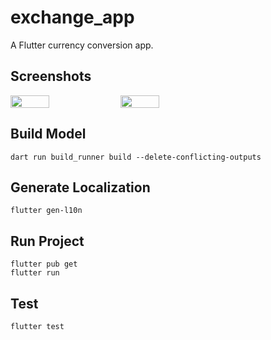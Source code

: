 # exchange_app

A Flutter currency conversion app.

## Screenshots

<div style="display:Flex">
    <img src="https://github.com/user-attachments/assets/1962dbb7-7530-4255-9bb8-210348b904b1" width="35%">
    <img src="https://github.com/user-attachments/assets/aa2d0dd2-8aa4-4116-99c6-2a175f9c27ce" width="35%">
</div>

## Build Model

```
dart run build_runner build --delete-conflicting-outputs
```

## Generate Localization

```
flutter gen-l10n
```

## Run Project

```
flutter pub get
flutter run
```

## Test

```
flutter test
```
